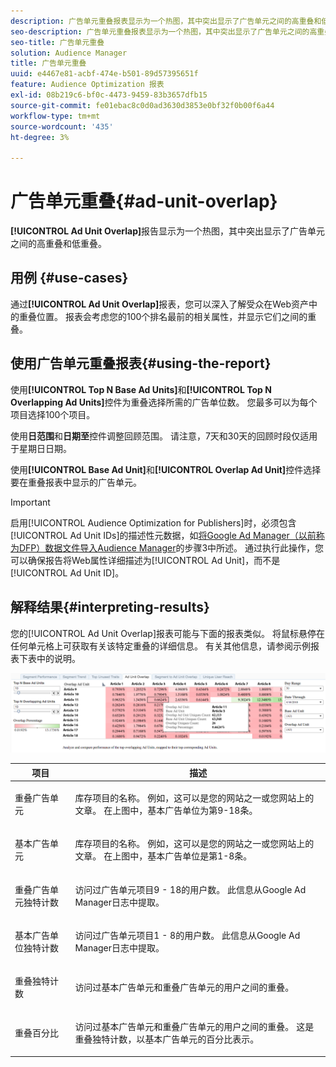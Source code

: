 ```yaml
---
description: 广告单元重叠报表显示为一个热图，其中突出显示了广告单元之间的高重叠和低重叠。
seo-description: 广告单元重叠报表显示为一个热图，其中突出显示了广告单元之间的高重叠和低重叠。
seo-title: 广告单元重叠
solution: Audience Manager
title: 广告单元重叠
uuid: e4467e81-acbf-474e-b501-89d57395651f
feature: Audience Optimization 报表
exl-id: 08b219c6-bf0c-4473-9459-83b3657dfb15
source-git-commit: fe01ebac8c0d0ad3630d3853e0bf32f0b00f6a44
workflow-type: tm+mt
source-wordcount: '435'
ht-degree: 3%

---
```


# 广告单元重叠{#ad-unit-overlap}

**[!UICONTROL Ad Unit Overlap]**&#x200B;报告显示为一个热图，其中突出显示了广告单元之间的高重叠和低重叠。

## 用例 {#use-cases}

通过&#x200B;**[!UICONTROL Ad Unit Overlap]**&#x200B;报表，您可以深入了解受众在Web资产中的重叠位置。 报表会考虑您的100个排名最前的相关属性，并显示它们之间的重叠。

## 使用广告单元重叠报表{#using-the-report}

使用&#x200B;**[!UICONTROL Top N Base Ad Units]**&#x200B;和&#x200B;**[!UICONTROL Top N Overlapping Ad Units]**&#x200B;控件为重叠选择所需的广告单位数。 您最多可以为每个项目选择100个项目。

使用&#x200B;**日范围**&#x200B;和&#x200B;**日期至**&#x200B;控件调整回顾范围。 请注意，7天和30天的回顾时段仅适用于星期日日期。

使用&#x200B;**[!UICONTROL Base Ad Unit]**&#x200B;和&#x200B;**[!UICONTROL Overlap Ad Unit]**&#x200B;控件选择要在重叠报表中显示的广告单元。

>[!IMPORTANT]
>
>启用[!UICONTROL Audience Optimization for Publishers]时，必须包含[!UICONTROL Ad Unit IDs]的描述性元数据，如[将Google Ad Manager（以前称为DFP）数据文件导入Audience Manager](../../../reporting/audience-optimization-reports/aor-publishers/import-dfp.md)的步骤3中所述。 通过执行此操作，您可以确保报告将Web属性详细描述为[!UICONTROL Ad Unit]，而不是[!UICONTROL Ad Unit ID]。

## 解释结果{#interpreting-results}

您的[!UICONTROL Ad Unit Overlap]报表可能与下面的报表类似。 将鼠标悬停在任何单元格上可获取有关该特定重叠的详细信息。 有关其他信息，请参阅示例报表下表中的说明。

![](assets/publisher_ad_unit_overlap.png)

<table id="table_22340F45B1B94D3796174CB30A60E212"> 
 <thead> 
  <tr> 
   <th colname="col1" class="entry"> 项目 </th> 
   <th colname="col2" class="entry"> 描述 </th> 
  </tr>
 </thead>
 <tbody> 
  <tr> 
   <td colname="col1"> <p><span class="wintitle"> 重叠广告单元</span> </p> </td> 
   <td colname="col2"> <p>库存项目的名称。 例如，这可以是您的网站之一或您网站上的文章。 在上图中，基本广告单位为第9-18条。 </p> </td> 
  </tr> 
  <tr> 
   <td colname="col1"> <p><span class="wintitle"> 基本广告单元</span> </p> </td> 
   <td colname="col2"> <p>库存项目的名称。 例如，这可以是您的网站之一或您网站上的文章。 在上图中，基本广告单位是第1-8条。 </p> </td> 
  </tr> 
  <tr> 
   <td colname="col1"> <p><span class="wintitle"> 重叠广告单元独特计数</span> </p> </td> 
   <td colname="col2"> <p>访问过广告单元项目9 - 18的用户数。 此信息从Google Ad Manager日志中提取。 </p> </td> 
  </tr> 
  <tr> 
   <td colname="col1"> <p><span class="wintitle"> 基本广告单位独特计数</span> </p> </td> 
   <td colname="col2"> <p>访问过广告单元项目1 - 8的用户数。 此信息从Google Ad Manager日志中提取。 </p> </td> 
  </tr> 
  <tr> 
   <td colname="col1"> <p><span class="wintitle"> 重叠独特计数</span> </p> </td> 
   <td colname="col2"> <p>访问过<span class="wintitle">基本广告单元</span>和<span class="wintitle">重叠广告单元</span>的用户之间的重叠。 </p> </td> 
  </tr> 
  <tr> 
   <td colname="col1"> <p><span class="wintitle"> 重叠百分比</span> </p> </td> 
   <td colname="col2"> <p>访问过<span class="wintitle">基本广告单元</span>和<span class="wintitle">重叠广告单元</span>的用户之间的重叠。 这是<span class="wintitle">重叠独特计数</span>，以<span class="wintitle">基本广告单元</span>的百分比表示。 </p> </td> 
  </tr> 
 </tbody> 
</table>
